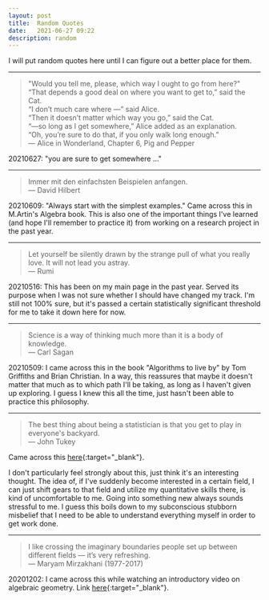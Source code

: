 ```yaml
---
layout: post
title:  Random Quotes
date:   2021-06-27 09:22
description: random
---
```


I will put random quotes here until I can figure out a better place for them.

---
<blockquote>
  "Would you tell me, please, which way I ought to go from here?"<br>
  “That depends a good deal on where you want to get to,” said the Cat.<br>
  “I don’t much care where —” said Alice. <br>
  “Then it doesn’t matter which way you go,” said the Cat. <br>
  “—so long as I get somewhere,” Alice added as an explanation. <br>
  “Oh, you’re sure to do that, if you only walk long enough.” <br>
    — Alice in Wonderland, Chapter 6, Pig and Pepper
</blockquote>

20210627: "you are sure to get somewhere ..."

---
<blockquote>
  Immer mit den einfachsten Beispielen anfangen.<br>
    — David Hilbert
</blockquote>

20210609: "Always start with the simplest examples." Came across this in M.Artin's Algebra book. This is also one of the important things I've learned (and hope I'll remember to practice it) from working on a research project in the past year.

---

<blockquote>
  Let yourself be silently drawn by the strange pull of what you really love. It will not lead you astray.<br>
    — Rumi
</blockquote>

20210516: This has been on my main page in the past year. Served its purpose when I was not sure whether I should have changed my track. I'm still not 100% sure, but it's passed a certain statistically significant threshold for me to take it down here for now.

---

<blockquote>
  Science is a way of thinking much more than it is a body of knowledge.<br>
    — Carl Sagan
</blockquote>

20210509: I came across this in the book "Algorithms to live by" by Tom Griffiths and Brian Christian. In a way, this reassures that maybe it doesn't matter that much as to which path I'll be taking, as long as I haven't given up exploring. I guess I knew this all the time, just hasn't been able to practice this philosophy.

---

<blockquote>
    The best thing about being a statistician is that you get to play in everyone's backyard.<br>
    — John Tukey
</blockquote>

Came across this [here](https://www.youtube.com/watch?v=qxdGIA8qZ0A){:target="_blank"}. 

I don't particularly feel strongly about this, just think it's an interesting thought. The idea of, if I've suddenly become interested in a certain field, I can just shift gears to that field and utilize my quantitative skills there, is kind of uncomfortable to me. Going into something new always sounds stressful to me. I guess this boils down to my subconscious stubborn misbelief that I need to be able to understand everything myself in order to get work done.

---

<blockquote>
    I like crossing the imaginary boundaries people set up between different fields — it’s very refreshing. <br>
    — Maryam Mirzakhani (1977-2017)
</blockquote>

20201202: I came across this while watching an introductory video on algebraic geometry. Link [here](https://www.nationalacademies.org/event/05-14-2019/math-frontiers-webinar-algebraic-geometry){:target="_blank"}. 


